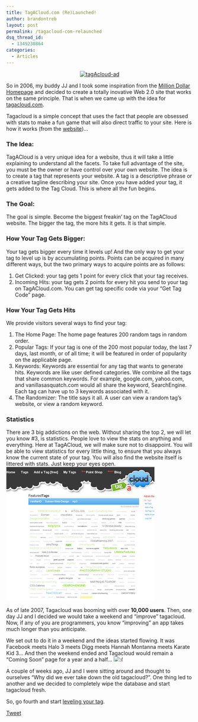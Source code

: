```yaml
---
title: TagACloud.com (Re)Launched!
author: brandontreb
layout: post
permalink: /tagacloud-com-relaunched
dsq_thread_id:
  - 1349230864
categories:
  - Articles
---
```

<p style="text-align: center;">
  <a href="http://brandontreb.com/wp-content/uploads/2009/07/tagAcloud-ad1.gif"><img class="size-medium wp-image-349  aligncenter" title="tagAcloud-ad" src="http://brandontreb.com/wp-content/uploads/2009/07/tagAcloud-ad1-500x188.gif" alt="tagAcloud-ad" width="500" height="188" /></a>
</p>

<p style="text-align: left;">
  So in 2006, my buddy JJ and I took some inspiration from the <a href="http://www.milliondollarhomepage.com/">Million Dollar Homepage</a> and decided to create a totally inovative Web 2.0 site that works on the same principle. That is when we came up with the idea for <a href="http://tagacloud.com">tagacloud.com</a>.
</p>

<p style="text-align: left;">
  Tagacloud is a simple concept that uses the fact that people are obsessed with stats to make a fun game that will also direct traffic to your site. Here is how it works (from the <a href="http://www.tagacloud.com/help/instructions">website</a>)&#8230;
</p>

### The Idea:

TagACloud is a very unique idea for a website, thus it will take a little explaining to understand all the facets. To take full advantage of the site, you must be the owner or have control over your own website. The idea is to create a tag that represents your website. A tag is a descriptive phrase or a creative tagline describing your site. Once you have added your tag, it gets added to the Tag Cloud. This is where all the fun begins.

### The Goal:

The goal is simple. Become the biggest freakin’ tag on the TagACloud website. The bigger the tag, the more hits it gets. It is that simple.

### How Your Tag Gets Bigger:

Your tag gets bigger every time it levels up! And the only way to get your tag to level up is by accumulating points. Points can be acquired in many different ways, but the two primary ways to acquire points are as follows:

  1. Get Clicked: your tag gets 1 point for every click that your tag receives.
  2. Incoming Hits: your tag gets 2 points for every hit you send to your tag on TagACloud.com. You can get tag specific code via your “Get Tag Code” page.

### How Your Tag Gets Hits

We provide visitors several ways to find your tag:

  1. The Home Page: The home page features 200 random tags in random order.
  2. Popular Tags: If your tag is one of the 200 most popular today, the last 7 days, last month, or of all time; it will be featured in order of popularity on the applicable page.
  3. Keywords: Keywords are essential for any tag that wants to generate hits. Keywords are like user defined categories. We combine all the tags that share common keywords. For example, google.com, yahoo.com, and vanillasasquatch.com would all share the keyword, SearchEngine. Each tag can have up to 3 keywords associated with it.
  4. The Randomizer: The title says it all. A user can view a random tag’s website, or view a random keyword.

### Statistics

There are 3 big addictions on the web. Without sharing the top 2, we will let you know #3, is statistics. People love to view the stats on anything and everything. Here at TagACloud, we will make sure not to disappoint. You will be able to view statistics for every little thing, to ensure that you always know the current state of your tag. You will also find the website itself is littered with stats. Just keep your eyes open.  
[<img class="alignnone" title="tagacloud" src="../wp-content/uploads/2009/07/tagacloud.jpg" alt="tagacloud" width="400" height="360" />][1]

As of late 2007, Tagacloud was booming with over **10,000 users**. Then, one day JJ and I decided we would take a weekend and &#8220;improve&#8221; tagacloud. Now, if any of you are programmers, you know &#8220;improving&#8221; an app takes much longer than you anticipate.

We set out to do it in a weekend and the ideas started flowing. It was Facebook meets Halo 3 meets Digg meets Hannah Montanna meets Karate Kid 3&#8230; And then the weekend ended and Tagacloud would remain a &#8220;Coming Soon&#8221; page for a year and a half&#8230; <img src="http://brandontreb.com/wp-includes/images/smilies/frownie.png" alt=":(" class="wp-smiley" style="height: 1em; max-height: 1em;" />

A couple of weeks ago, JJ and I were sitting around and thought to ourselves &#8220;Why did we ever take down the old tagacloud?&#8221;. One thing led to another and we decided to completely wipe the database and start tagacloud fresh.

So, go fourth and start [leveling your tag][2].

<div style="">
  <a href="http://twitter.com/share" class="twitter-share-button" data-count="horizontal" data-text="TagACloud.com (Re)Launched!" data-url="http://brandontreb.com/tagacloud-com-relaunched"  data-via="brandontreb" data-related="brandontreb:">Tweet</a>
</div>

 [1]: ../wp-content/uploads/2009/07/tagacloud.jpg
 [2]: http://tagacloud.com